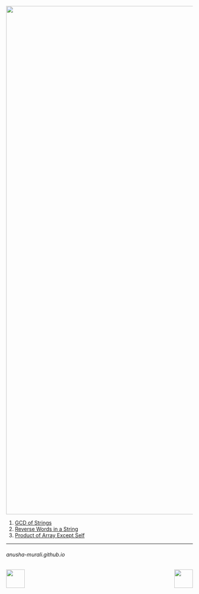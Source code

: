 <p align="center">
<img width="1375" alt="favorite_strings" src="https://github.com/user-attachments/assets/3e786471-5b2f-4883-aec1-c82214ec2536" />
</p>

1. [GCD of Strings](./gcd.md)
2. [Reverse Words in a String](./reverseWords.md)
3. [Product of Array Except Self](./arrayProduct.md)


* * *
###### anusha-murali.github.io


<img src="https://github.com/anusha-murali/anusha-murali.github.io/assets/111596338/639243aa-2857-4595-a65a-7852762bb002" width="50" height="50" align="left">

[<img src="https://github.com/user-attachments/assets/989cfb30-4fb8-40f8-a812-8a054869aa32" width="50" height="50" align="right">](../index.md)


